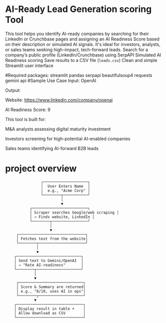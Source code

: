 
# AI-Ready Lead Generation scoring Tool

This tool helps you identify AI-ready companies by searching for their LinkedIn or Crunchbase pages and assigning an AI Readiness Score based on their description or simulated AI signals. It's ideal for investors, analysts, or sales teams seeking high-impact, tech-forward leads.
 Search for a company’s public profile (LinkedIn/Crunchbase) using SerpAPI
 Simulated AI Readiness scoring
 Save results to a CSV file (`leads.csv`)
Clean and simple Streamlit user interface

#Required packages:
streamlit
pandas
serpapi
beautifulsoup4
requests
gemini api
#Sample Use Case
Input: OpenAI

Output:

Website: https://www.linkedin.com/company/openai

AI Readiness Score: 9

This tool is built for:

M&A analysts assessing digital maturity investment 

Investors screening for high-potential AI-enabled companies

Sales teams identifying AI-forward B2B leads

# project overview 
                    ┌────────────────────┐
                    │  User Enters Name  │
                    │  e.g., "Acme Corp" │
                    └────────┬───────────┘
                             │
                             ▼
               ┌─────────────────────────┐
               │ Scraper searches Google/web scraping │
               │ → Finds website, LinkedIn │
               └────────┬────────────────┘
                        │
                        ▼
         ┌──────────────────────────────┐
         │ Fetches text from the website│
         └────────┬─────────────────────┘
                  │
                  ▼
        ┌─────────────────────────────┐
        │ Send text to Gemini/OpenAI  │
        │ → "Rate AI-readiness"       │
        └────────┬────────────────────┘
                 │
                 ▼
         ┌─────────────────────────────┐
         │ Score & Summary are returned│
         │ e.g., "8/10, uses AI in ops"│
         └────────┬────────────────────┘
                 ▼
        ┌──────────────────────────────┐
        │ Display result in table +    │
        │ Allow download as CSV        │
        └──────────────────────────────┘


